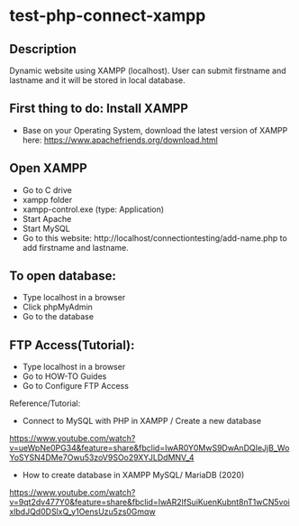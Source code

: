 # test-php-connect-xampp

## Description
Dynamic website using XAMPP (localhost). User can submit firstname and lastname and it will be stored in local database.

## First thing to do: Install XAMPP
 - Base on your Operating System, download the latest version of XAMPP here:
 https://www.apachefriends.org/download.html

## Open XAMPP
- Go to C drive
- xampp folder
- xampp-control.exe (type: Application)
- Start Apache
- Start MySQL
- Go to this website: http://localhost/connectiontesting/add-name.php to add firstname and lastname.

## To open database:
- Type localhost in a browser
- Click phpMyAdmin
- Go to the database

## FTP Access(Tutorial):
- Type localhost in a browser
- Go to HOW-TO Guides
- Go to Configure FTP Access

Reference/Tutorial:
- Connect to MySQL with PHP in XAMPP / Create a new database

https://www.youtube.com/watch?v=ueWpNe0PG34&feature=share&fbclid=IwAR0Y0MwS9DwAnDQIeJjB_WoYoSYSN4DMe7Owu53zoV9SOo29XYJLDdMNV_4

- How to create database in XAMPP MySQL/ MariaDB (2020)

 https://www.youtube.com/watch?v=9qt2dv477Y0&feature=share&fbclid=IwAR2lfSuiKuenKubnt8nT1wCN5voixlbdJQd0DSlxQ_y1OensUzu5zs0Gmqw
